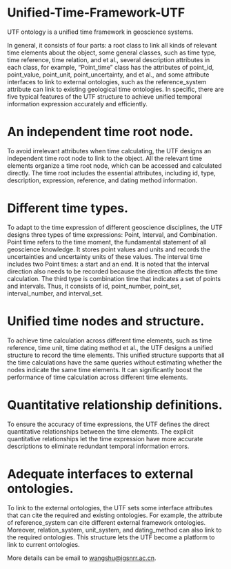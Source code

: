 # Unified-Time-Framework-UTF

UTF ontology is a unified time framework in geoscience systems.

In general, it consists of four parts: a root class to link all kinds of relevant time elements about the object, some general classes, such as time type, time reference, time relation, and et al., several description attributes in each class, for example, “Point_time” class has the attributes of point_id, point_value, point_unit, point_uncertainty, and et al., and some attribute interfaces to link to external ontologies, such as the reference_system attribute can link to existing geological time ontologies. In specific, there are five typical features of the UTF structure to achieve unified temporal information expression accurately and efficiently.

# An independent time root node. 
To avoid irrelevant attributes when time calculating, the UTF designs an independent time root node to link to the object. All the relevant time elements organize a time root node, which can be accessed and calculated directly. The time root includes the essential attributes, including id, type, description, expression, reference, and dating method information. 
# Different time types. 
To adapt to the time expression of different geoscience disciplines, the UTF designs three types of time expressions: Point, Interval, and Combination. Point time refers to the time moment, the fundamental statement of all geoscience knowledge. It stores point values and units and records the uncertainties and uncertainty units of these values. The interval time includes two Point times: a start and an end. It is noted that the interval direction also needs to be recorded because the direction affects the time calculation. The third type is combination time that indicates a set of points and intervals. Thus, it consists of id, point_number, point_set, interval_number, and interval_set. 
# Unified time nodes and structure. 
To achieve time calculation across different time elements, such as time reference, time unit, time dating method et al., the UTF designs a unified structure to record the time elements. This unified structure supports that all the time calculations have the same queries without estimating whether the nodes indicate the same time elements. It can significantly boost the performance of time calculation across different time elements.
# Quantitative relationship definitions. 
To ensure the accuracy of time expressions, the UTF defines the direct quantitative relationships between the time elements. The explicit quantitative relationships let the time expression have more accurate descriptions to eliminate redundant temporal information errors. 
# Adequate interfaces to external ontologies. 
To link to the external ontologies, the UTF sets some interface attributes that can cite the required and existing ontologies. For example, the attribute of reference_system can cite different external framework ontologies. Moreover, relation_system, unit_system, and dating_method can also link to the required ontologies. This structure lets the UTF become a platform to link to current ontologies.

More details can be email to wangshu@igsnrr.ac.cn.
